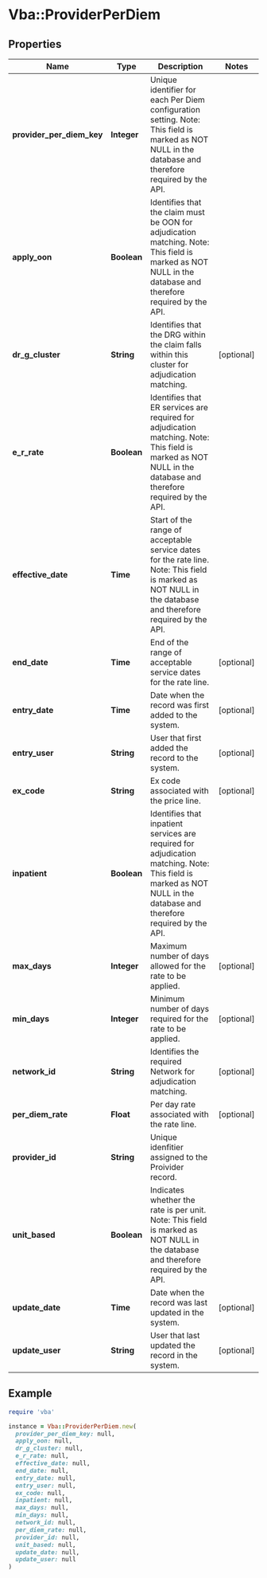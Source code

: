 # Vba::ProviderPerDiem

## Properties

| Name | Type | Description | Notes |
| ---- | ---- | ----------- | ----- |
| **provider_per_diem_key** | **Integer** | Unique identifier for each Per Diem configuration setting. Note: This field is marked as NOT NULL in the database and therefore required by the API. |  |
| **apply_oon** | **Boolean** | Identifies that the claim must be OON for adjudication matching. Note: This field is marked as NOT NULL in the database and therefore required by the API. |  |
| **dr_g_cluster** | **String** | Identifies that the DRG within the claim falls within this cluster for adjudication matching. | [optional] |
| **e_r_rate** | **Boolean** | Identifies that ER services are required for adjudication matching. Note: This field is marked as NOT NULL in the database and therefore required by the API. |  |
| **effective_date** | **Time** | Start of the range of acceptable service dates for the rate line. Note: This field is marked as NOT NULL in the database and therefore required by the API. |  |
| **end_date** | **Time** | End of the range of acceptable service dates for the rate line. | [optional] |
| **entry_date** | **Time** | Date when the record was first added to the system. | [optional] |
| **entry_user** | **String** | User that first added the record to the system. | [optional] |
| **ex_code** | **String** | Ex code associated with the price line. | [optional] |
| **inpatient** | **Boolean** | Identifies that inpatient services are required for adjudication matching. Note: This field is marked as NOT NULL in the database and therefore required by the API. |  |
| **max_days** | **Integer** | Maximum number of days allowed for the rate to be applied. | [optional] |
| **min_days** | **Integer** | Minimum number of days required for the rate to be applied. | [optional] |
| **network_id** | **String** | Identifies the required Network for adjudication matching. | [optional] |
| **per_diem_rate** | **Float** | Per day rate associated with the rate line. | [optional] |
| **provider_id** | **String** | Unique idenfitier assigned to the Proivider record. |  |
| **unit_based** | **Boolean** | Indicates whether the rate is per unit. Note: This field is marked as NOT NULL in the database and therefore required by the API. |  |
| **update_date** | **Time** | Date when the record was last updated in the system. | [optional] |
| **update_user** | **String** | User that last updated the record in the system. | [optional] |

## Example

```ruby
require 'vba'

instance = Vba::ProviderPerDiem.new(
  provider_per_diem_key: null,
  apply_oon: null,
  dr_g_cluster: null,
  e_r_rate: null,
  effective_date: null,
  end_date: null,
  entry_date: null,
  entry_user: null,
  ex_code: null,
  inpatient: null,
  max_days: null,
  min_days: null,
  network_id: null,
  per_diem_rate: null,
  provider_id: null,
  unit_based: null,
  update_date: null,
  update_user: null
)
```

